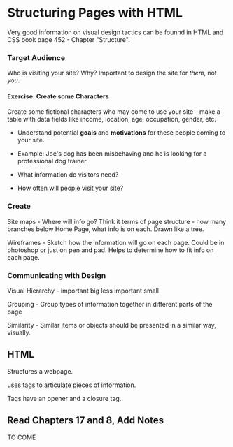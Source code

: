 # Structuring Pages with HTML

Very good information on visual design tactics can be founnd in HTML and CSS book page 452 - Chapter "Structure".

### Target Audience

Who is visiting your site? Why? Important to design the site for *them*, not *you*.

#### Exercise: Create some Characters

Create some fictional characters who may come to use your site - make a table with data fields like income, location, age, occupation, gender, etc.

- Understand potential **goals** and **motivations** for these people coming to your site.

- Example: Joe's dog has been misbehaving and he is looking for a professional dog trainer.

- What information do visitors need?

- How often will people visit your site?

### Create

Site maps - Where will info go? Think it terms of page structure - how many branches below Home Page, what info is on each. Drawn like a tree.

Wireframes - Sketch how the information will go on each page. Could be in photoshop or just on pen and pad. Helps to determine how to fit info on each page.

### Communicating with Design

Visual Hierarchy - important big less important small

Grouping - Group types of information together in different parts of the page

Similarity - Similar items or objects should be presented in a similar way, visually.

## HTML

Structures a webpage.

uses tags to articulate pieces of information. 

Tags have an opener and a closure tag.

## Read Chapters 17 and 8, Add Notes

TO COME

